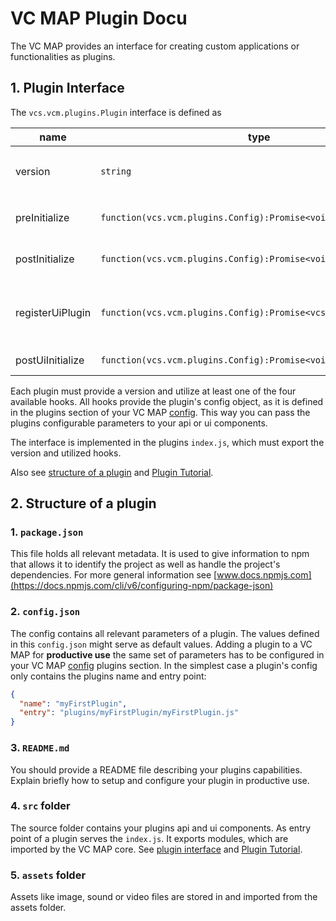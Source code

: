 # VC MAP Plugin Docu

The VC MAP provides an interface for creating custom applications or functionalities as plugins.

## 1. Plugin Interface

The `vcs.vcm.plugins.Plugin` interface is defined as

| name | type | description 
| ---------- | ------------ | ------------------------
| version | `string` | the version of your plugin defined in the plugin's `package.json` |
| preInitialize | `function(vcs.vcm.plugins.Config):Promise<void>` | hook provided before framework initialization |
| postInitialize | `function(vcs.vcm.plugins.Config):Promise<void>` | hook provided after framework initialization |
| registerUiPlugin | `function(vcs.vcm.plugins.Config):Promise<vcs.ui.PluginOptions>` | hook for initializing ui components, must return an object of [vcs.ui.PluginOptions](https://lib.virtualcitymap.de/v4.0.x/doc/vcs.ui.html#.PluginOptions) |
| postUiInitialize | `function(vcs.vcm.plugins.Config):Promise<void>` | hook provided after ui initialization |

Each plugin must provide a version and utilize at least one of the four available hooks.
All hooks provide the plugin's config object, as it is defined in the plugins section of your VC MAP [config](./VCM_API_Introduction.md#2-config).
This way you can pass the plugins configurable parameters to your api or ui components.

The interface is implemented in the plugins `index.js`, which must export the version and utilized hooks. 

Also see [structure of a plugin](#2-structure-of-a-plugin) and [Plugin Tutorial](./VCM_Plugin_Tutorial.md).

## 2. Structure of a plugin

### 1. `package.json`
           
This file holds all relevant metadata. It is used to give information to npm that allows it to identify the project as well as handle the project's dependencies.
For more general information see [www.docs.npmjs.com](https://docs.npmjs.com/cli/v6/configuring-npm/package-json)

### 2. `config.json`

The config contains all relevant parameters of a plugin. The values defined in this `config.json` might serve as default values.
Adding a plugin to a VC MAP for **productive use** the same set of parameters has to be configured in your VC MAP [config](./VCM_API_Introduction.md#2-config) plugins section.
In the simplest case a plugin's config only contains the plugins name and entry point:
```json
{
  "name": "myFirstPlugin",
  "entry": "plugins/myFirstPlugin/myFirstPlugin.js"
}  
```

### 3. `README.md`
           
You should provide a README file describing your plugins capabilities. Explain briefly how to setup and configure your plugin in productive use.            

### 4. `src` folder
           
The source folder contains your plugins api and ui components. As entry point of a plugin serves the `index.js`.
It exports modules, which are imported by the VC MAP core. 
See [plugin interface](#1-plugin-interface) and [Plugin Tutorial](./doc/VCM_Plugin_Tutorial.md).

### 5. `assets` folder

Assets like image, sound or video files are stored in and imported from the assets folder.
